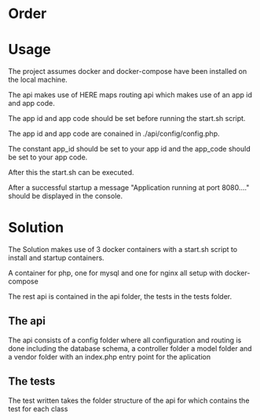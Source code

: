 # Order

# Usage

The project assumes docker and docker-compose have been installed on the local machine.

The api makes use of HERE maps routing api which makes use of an app id and app code.

The app id and app code should be set before running the start.sh script.

The app id and app code are conained in ./api/config/config.php.

The constant app_id should be set to your app id and the app_code should be set to your app code.


After this the start.sh can be executed.

After a successful startup a message "Application running at port 8080...." should be displayed in the console.


# Solution

The Solution makes use of 3 docker containers with a start.sh script to install and startup containers.

A container for php, one for mysql and one for nginx all setup with docker-compose

The rest api is contained in the api folder, the tests in the tests folder.

## The api

The api consists of a config folder where all configuration and routing is done including the database schema,
a controller folder a model folder and a vendor folder with an index.php entry point for the aplication

## The tests
The test written takes the folder structure of the api for which contains the test for each class